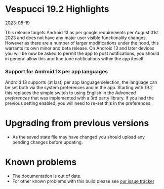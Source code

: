 # Vespucci 19.2 Highlights

2023-08-19

This release targets Android 13 as per google requirements per August 31st 2023 and does not have any major user visible functionality changes. However as there are a number of larger modifications under the hood, this warrants its own minor and beta release. On Android 13 and later devices you will be now be asked to permit the app to post notifications, you should in general allow this and fine tune notifications within the app iteself.

### Support for Android 13 per app languages

Android 13 supports (at last) per app language selection, the language can be set both via the system preferences and in the app. Starting with 19.2 this replaces the simple switch to using English in the _Advanced preferences_ that was implemented with a 3rd party library. If you had the previous setting enabled, you will need to re-set this in the preferences.

# Upgrading from previous versions

* As the saved state file may have changed you should upload any pending changes before updating.

# Known problems

* The documentation is out of date.
* For other known problems with this build please see [our issue tracker](https://github.com/MarcusWolschon/osmeditor4android/issues)
